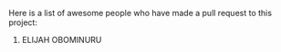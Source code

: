 Here is a list of awesome people who have made a pull request to this project:

1. ELIJAH OBOMINURU
